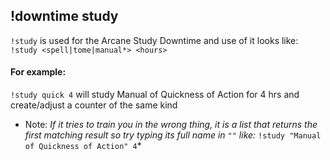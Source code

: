 ## !downtime study
`!study` is used for the Arcane Study Downtime and use of it looks like: `!study <spell|tome|manual*> <hours>`

#### For example:
`!study quick 4` will study Manual of Quickness of Action for 4 hrs and create/adjust a counter of the same kind

- Note: *If it tries to train you in the wrong thing, it is a list that returns the first matching result so try typing its full name in `""` like:*
`!study "Manual of Quickness of Action" 4`*
